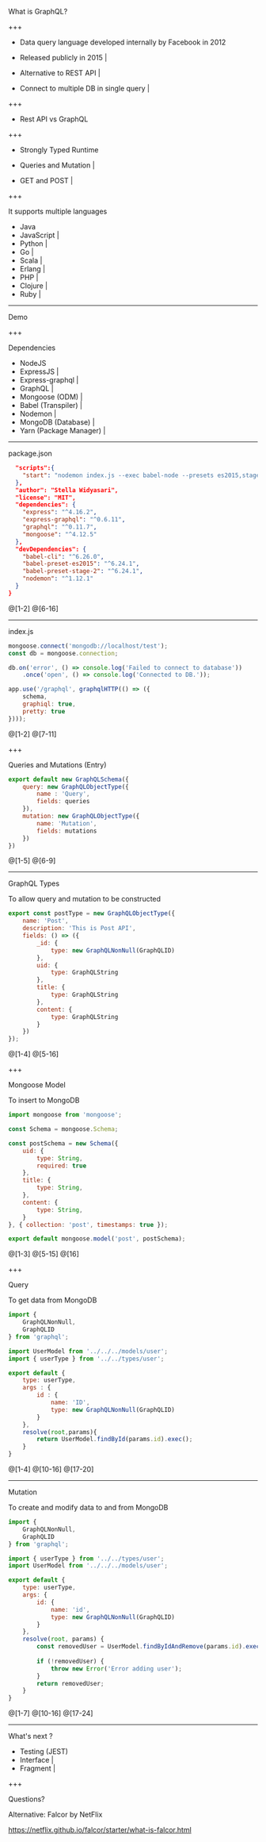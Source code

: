 What is GraphQL?

+++

- Data query language developed internally by Facebook in 2012

- Released publicly in 2015                                       |

- Alternative to REST API                                         |

- Connect to multiple DB in single query                          |

+++


- Rest API vs GraphQL


+++

- Strongly Typed Runtime      

- Queries and Mutation        |

- GET and POST                |

+++

It supports multiple languages

- Java
- JavaScript |
- Python     |
- Go         |
- Scala      |
- Erlang     |
- PHP        |
- Clojure    |
- Ruby       |

---

Demo


+++

Dependencies 
- NodeJS                    
- ExpressJS               | 
- Express-graphql         |
- GraphQL                 |
- Mongoose (ODM)          |
- Babel (Transpiler)      |
- Nodemon                 |
- MongoDB (Database)      |
- Yarn (Package Manager)  |

---

package.json

```json
  "scripts":{
    "start": "nodemon index.js --exec babel-node --presets es2015,stage-2"
  },
  "author": "Stella Widyasari",
  "license": "MIT",
  "dependencies": {
    "express": "^4.16.2",
    "express-graphql": "^0.6.11",
    "graphql": "^0.11.7",
    "mongoose": "^4.12.5"
  },
  "devDependencies": {
    "babel-cli": "^6.26.0",
    "babel-preset-es2015": "^6.24.1",
    "babel-preset-stage-2": "^6.24.1",
    "nodemon": "^1.12.1"
  }
}
```
@[1-2]
@[6-16]

---

index.js 

```js
mongoose.connect('mongodb://localhost/test');
const db = mongoose.connection;

db.on('error', () => console.log('Failed to connect to database'))
    .once('open', () => console.log('Connected to DB.'));

app.use('/graphql', graphqlHTTP(() => ({
    schema,
    graphiql: true,
    pretty: true
})));
```
@[1-2]
@[7-11]

+++

Queries and Mutations (Entry)

```js
export default new GraphQLSchema({
    query: new GraphQLObjectType({
        name : 'Query',
        fields: queries
    }),
    mutation: new GraphQLObjectType({
        name: 'Mutation',
        fields: mutations
    })
})
```
@[1-5]
@[6-9]

---

GraphQL Types

To allow query and mutation to be constructed

```js
export const postType = new GraphQLObjectType({
    name: 'Post',
    description: 'This is Post API',
    fields: () => ({
        _id: {
            type: new GraphQLNonNull(GraphQLID)
        },
        uid: {
            type: GraphQLString
        },
        title: {
            type: GraphQLString
        },
        content: {
            type: GraphQLString
        }
    })
});
```
@[1-4]
@[5-16]

+++

Mongoose Model

To insert to MongoDB 

```js
import mongoose from 'mongoose';

const Schema = mongoose.Schema;

const postSchema = new Schema({
    uid: {
        type: String,
        required: true
    },
    title: {
        type: String,
    },
    content: {
        type: String,
    }
}, { collection: 'post', timestamps: true });

export default mongoose.model('post', postSchema);
```
@[1-3]
@[5-15]
@[16]

+++

Query 

To get data from MongoDB 

```js
import {
    GraphQLNonNull,
    GraphQLID
} from 'graphql';

import UserModel from '../../../models/user';
import { userType } from '../../types/user';

export default {
    type: userType,
    args : {
        id : {
            name: 'ID',
            type: new GraphQLNonNull(GraphQLID)
        }
    },
    resolve(root,params){
        return UserModel.findById(params.id).exec();
    }
}
```
@[1-4]
@[10-16]
@[17-20]

---

Mutation

To create and modify data to and from MongoDB 

```js
import {
    GraphQLNonNull,
    GraphQLID
} from 'graphql';

import { userType } from '../../types/user';
import UserModel from '../../../models/user';

export default {
    type: userType,
    args: {
        id: {
            name: 'id',
            type: new GraphQLNonNull(GraphQLID)
        }
    },
    resolve(root, params) {
        const removedUser = UserModel.findByIdAndRemove(params.id).exec();
    
        if (!removedUser) {
            throw new Error('Error adding user');
        }
        return removedUser;
    }
}
```
@[1-7]
@[10-16]
@[17-24]

---

What's next ?
- Testing (JEST)
- Interface        |
- Fragment         |

+++

Questions?

Alternative: Falcor by NetFlix

https://netflix.github.io/falcor/starter/what-is-falcor.html



